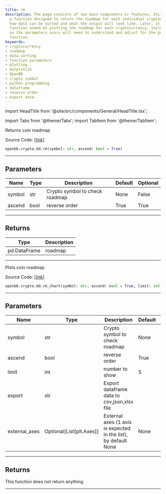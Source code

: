 ```yaml
---
title: rm
description: The page consists of two main components or features. Initially, it details
  a function designed to return the roadmap for each individual cryptocurrency, explaining
  how data can be sorted and what the output will look like. Later, it describes a
  function aimed at plotting the roadmap for each cryptocurrency, including details
  on the parameters users will need to understand and adjust for the purpose of the
  function.
keywords:
- cryptocurrency
- roadmap
- data sorting
- function parameters
- plotting
- matplotlib
- OpenBB
- crypto symbol
- python programming
- dataframe
- reverse order
- export data
---
```


import HeadTitle from '@site/src/components/General/HeadTitle.tsx';

<HeadTitle title="rm - Dd - Crypto - Reference | OpenBB SDK Docs" />

import Tabs from '@theme/Tabs';
import TabItem from '@theme/TabItem';

<Tabs>
<TabItem value="model" label="Model" default>

Returns coin roadmap

Source Code: [[link](https://github.com/OpenBB-finance/OpenBBTerminal/tree/main/openbb_terminal/cryptocurrency/due_diligence/messari_model.py#L236)]

```python
openbb.crypto.dd.rm(symbol: str, ascend: bool = True)
```

---

## Parameters

| Name | Type | Description | Default | Optional |
| ---- | ---- | ----------- | ------- | -------- |
| symbol | str | Crypto symbol to check roadmap | None | False |
| ascend | bool | reverse order | True | True |


---

## Returns

| Type | Description |
| ---- | ----------- |
| pd.DataFrame | roadmap |
---

</TabItem>
<TabItem value="view" label="Chart">

Plots coin roadmap

Source Code: [[link](https://github.com/OpenBB-finance/OpenBBTerminal/tree/main/openbb_terminal/cryptocurrency/due_diligence/messari_view.py#L284)]

```python
openbb.crypto.dd.rm_chart(symbol: str, ascend: bool = True, limit: int = 5, export: str = "", external_axes: Optional[List[matplotlib.axes._axes.Axes]] = None)
```

---

## Parameters

| Name | Type | Description | Default | Optional |
| ---- | ---- | ----------- | ------- | -------- |
| symbol | str | Crypto symbol to check roadmap | None | False |
| ascend | bool | reverse order | True | True |
| limit | int | number to show | 5 | True |
| export | str | Export dataframe data to csv,json,xlsx file |  | True |
| external_axes | Optional[List[plt.Axes]] | External axes (1 axis is expected in the list), by default None | None | True |


---

## Returns

This function does not return anything

---

</TabItem>
</Tabs>
